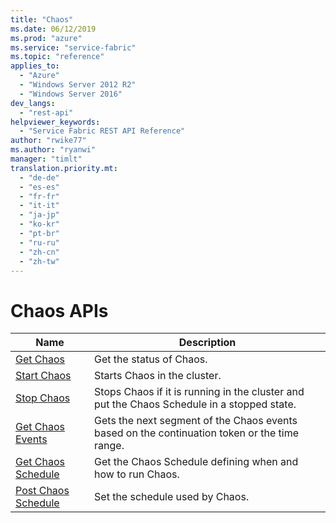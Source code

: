 ```yaml
---
title: "Chaos"
ms.date: 06/12/2019
ms.prod: "azure"
ms.service: "service-fabric"
ms.topic: "reference"
applies_to: 
  - "Azure"
  - "Windows Server 2012 R2"
  - "Windows Server 2016"
dev_langs: 
  - "rest-api"
helpviewer_keywords: 
  - "Service Fabric REST API Reference"
author: "rwike77"
ms.author: "ryanwi"
manager: "timlt"
translation.priority.mt: 
  - "de-de"
  - "es-es"
  - "fr-fr"
  - "it-it"
  - "ja-jp"
  - "ko-kr"
  - "pt-br"
  - "ru-ru"
  - "zh-cn"
  - "zh-tw"
---
```

# Chaos APIs

| Name | Description |
| --- | --- |
| [Get Chaos](sfclient-v65-api-getchaos.md) | Get the status of Chaos.<br/> |
| [Start Chaos](sfclient-v65-api-startchaos.md) | Starts Chaos in the cluster.<br/> |
| [Stop Chaos](sfclient-v65-api-stopchaos.md) | Stops Chaos if it is running in the cluster and put the Chaos Schedule in a stopped state.<br/> |
| [Get Chaos Events](sfclient-v65-api-getchaosevents.md) | Gets the next segment of the Chaos events based on the continuation token or the time range.<br/> |
| [Get Chaos Schedule](sfclient-v65-api-getchaosschedule.md) | Get the Chaos Schedule defining when and how to run Chaos.<br/> |
| [Post Chaos Schedule](sfclient-v65-api-postchaosschedule.md) | Set the schedule used by Chaos.<br/> |

